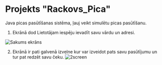 # Projekts "Rackovs_Pica"
Java picas pasūtīšanas sistēma, ļauj veikt simulētu picas pasūtīšanu.
1. Ekrānā dod Lietotājam iespēju ievadīt savu vārdu un adresi.
   
![Sakums ekrāns](https://github.com/Andrejatsm/Rackovs-Pica/assets/165993997/22e55976-64da-45a9-8a49-120fcaebac8c)

2. Ekrānā ir pati galvenā izvelne kur var izveidot pats savu pasūtījumu un tur pat redzēt savu čeku.
![2screen](https://github.com/Andrejatsm/Rackovs-Pica/assets/165993997/e457479b-c30a-40c6-ae58-e6efba99365a)
